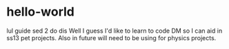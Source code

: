 # hello-world
lul guide sed 2 do dis
Well I guess I'd like to learn to code DM so I can aid in ss13 pet projects. Also in future will need to be using for physics projects.
